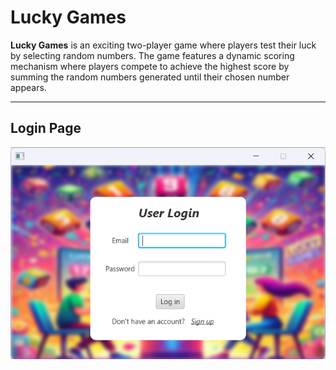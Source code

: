 # Lucky Games

**Lucky Games** is an exciting two-player game where players test their luck by selecting random numbers. The game features a dynamic scoring mechanism where players compete to achieve the highest score by summing the random numbers generated until their chosen number appears.

---
## Login Page

![User login](/log_in.png)
